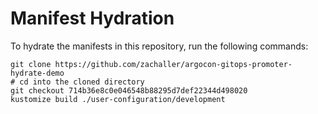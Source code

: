 # Manifest Hydration

To hydrate the manifests in this repository, run the following commands:

```shell
git clone https://github.com/zachaller/argocon-gitops-promoter-hydrate-demo
# cd into the cloned directory
git checkout 714b36e8c0e046548b88295d7def22344d498020
kustomize build ./user-configuration/development
```
